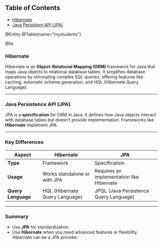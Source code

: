 ## Table of Contents
- [Hibernate](#hibernate)
- [Java Persistent API (JPA)](#java-persistence-api-jpa)




@Entity
@Table(name="mystudents")


@Id


### **Hibernate**  
Hibernate is an **Object-Relational Mapping (ORM)** framework for Java that maps Java objects to relational database tables. It simplifies database operations by eliminating complex SQL queries, offering features like caching, automatic schema generation, and HQL (Hibernate Query Language).

---

### **Java Persistence API (JPA)**  
JPA is a **specification** for ORM in Java. It defines how Java objects interact with database tables but doesn't provide implementation. Frameworks like **Hibernate** implement JPA.

---

### **Key Differences**  
| **Aspect**         | **Hibernate**                         | **JPA**                                |
|--------------------|----------------------------------------|----------------------------------------|
| **Type**           | Framework                             | Specification                          |
| **Usage**          | Works standalone or with JPA          | Requires an implementation like Hibernate |
| **Query Language** | HQL (Hibernate Query Language)        | JPQL (Java Persistence Query Language) |

---

### **Summary**  
- Use **JPA** for standardization.  
- Use **Hibernate** when you need advanced features or flexibility.  
Hibernate can be a JPA provider.